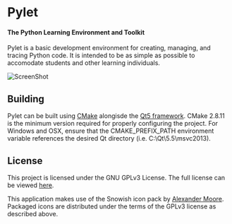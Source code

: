 # Pylet
#### The Python Learning Environment and Toolkit

Pylet is a basic development environment for creating, managing, and tracing Python code. It is intended to be as simple as possible to accomodate students and other learning individuals.

![ScreenShot](http://i.imgur.com/Y9UryfG.png)

## Building
Pylet can be built using [CMake](http://www.cmake.org/download/) alongisde the [Qt5 framework](http://www.qt.io/download/). CMake 2.8.11 is the minimum version required for properly configuring the project. For Windows and OSX, ensure that the CMAKE_PREFIX_PATH environment variable references the desired Qt directory (i.e. C:\Qt\5.5\msvc2013\).

## License
This project is licensed under the GNU GPLv3 License.
The full license can be viewed [here](LICENSE).

This application makes use of the Snowish icon pack by [Alexander Moore](http://sa-ki.deviantart.com/). Packaged icons are distributed under the terms of the GPLv3 license as described above.
